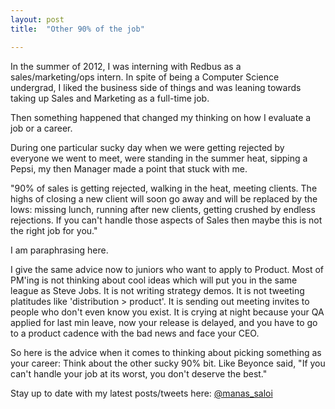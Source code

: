```yaml
---
layout: post
title:  "Other 90% of the job"

---
```


In the summer of 2012, I was interning with Redbus as a sales/marketing/ops intern. In spite of being a Computer Science undergrad, I liked the business side of things and was leaning towards taking up Sales and Marketing as a full-time job.

Then something happened that changed my thinking on how I evaluate a job or a career.

During one particular sucky day when we were getting rejected by everyone we went to meet, were standing in the summer heat, sipping a Pepsi, my then Manager made a point that stuck with me.

"90% of sales is getting rejected, walking in the heat, meeting clients. The highs of closing a new client will soon go away and will be replaced by the lows: missing lunch, running after new clients, getting crushed by endless rejections. If you can't handle those aspects of Sales then maybe this is not the right job for you."

I am paraphrasing here.

I give the same advice now to juniors who want to apply to Product. Most of PM'ing is not thinking about cool ideas which will put you in the same league as Steve Jobs. It is not writing strategy demos. It is not tweeting platitudes like 'distribution > product'. It is sending out meeting invites to people who don't even know you exist. It is crying at night because your QA applied for last min leave, now your release is delayed, and you have to go to a product cadence with the bad news and face your CEO.

So here is the advice when it comes to thinking about picking something as your career: Think about the other sucky 90% bit. Like Beyonce said, "If you can't handle your job at its worst, you don't deserve the best."

Stay up to date with my latest posts/tweets here: [@manas_saloi](http://twitter.com/manas_saloi)
